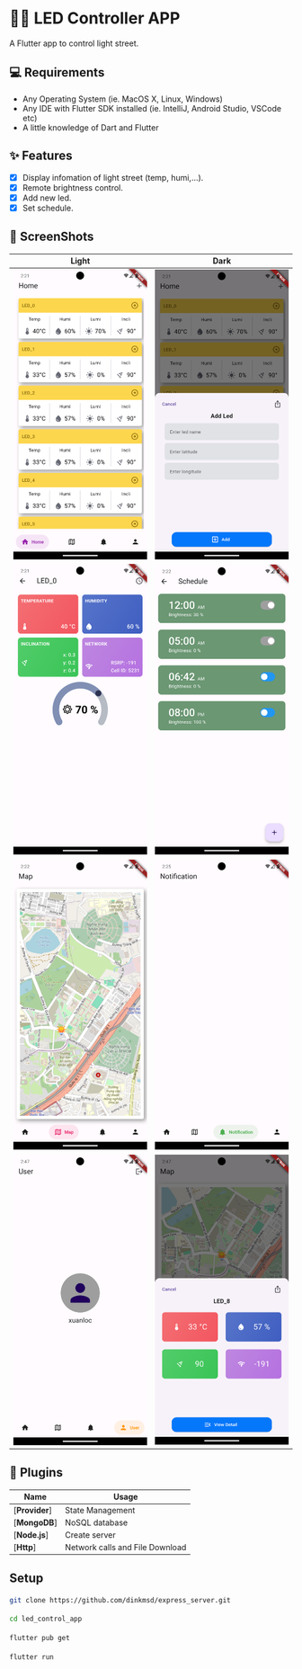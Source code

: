 # 📖📖 LED Controller APP 

A Flutter app to control light street. 

## 💻 Requirements

- Any Operating System (ie. MacOS X, Linux, Windows)
- Any IDE with Flutter SDK installed (ie. IntelliJ, Android Studio, VSCode etc)
- A little knowledge of Dart and Flutter

## ✨ Features

- [x] Display infomation of light street (temp, humi,...).
- [x] Remote brightness control.
- [x] Add new led.
- [x] Set schedule.

## 📸 ScreenShots


| Light                             | Dark                              |
| --------------------------------- | --------------------------------- |
| <img src="ss/1.png" width="300">  | <img src="ss/2.png" width="300">  |
| <img src="ss/3.png" width="300">  | <img src="ss/4.png" width="300">  |
| <img src="ss/5.png" width="300">  | <img src="ss/6.png" width="300">  |
| <img src="ss/7.png" width="300">  | <img src="ss/8.png" width="300">  |

## 🔌 Plugins

| Name                                                                   | Usage                                         |
| ---------------------------------------------------------------------- | --------------------------------------------- |
| [**Provider**]              | State Management                              |
| [**MongoDB**]                        | NoSQL database |
| [**Node.js**]                      | Create server                           |
| [**Http**]                          | Network calls and File Download               |

## Setup

```bash
git clone https://github.com/dinkmsd/express_server.git

cd led_control_app

flutter pub get

flutter run
```

